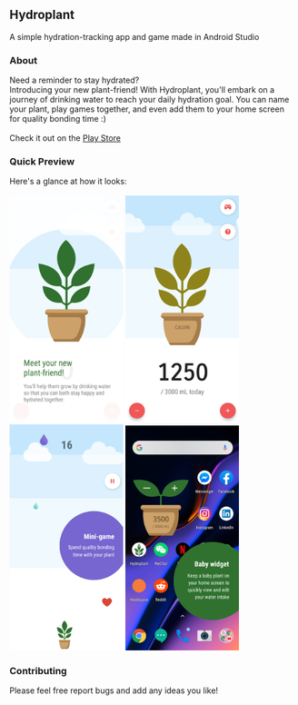 ## Hydroplant
A simple hydration-tracking app and game made in Android Studio

### About
Need a reminder to stay hydrated? <br />
Introducing your new plant-friend! With Hydroplant, you'll embark on a journey of drinking water to reach your daily hydration goal. 
You can name your plant, play games together, and even add them to your home screen for quality bonding time :)
<br /><br />
Check it out on the [Play Store](https://play.google.com/store/apps/details?id=gracegao.hydroplant)

### Quick Preview
Here's a glance at how it looks:<br /><br />
<img src="screenshots/1.png" alt="Onboarding Screenshot" width="200px"/>
<img src="screenshots/2.png" alt="Home Screenshot" width="200px"/>
<img src="screenshots/3.png" alt="Game Screenshot" width="200px"/>
<img src="screenshots/4.png" alt="Widget Screenshot" width="200px"/>

### Contributing
Please feel free report bugs and add any ideas you like!
